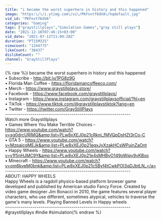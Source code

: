 ```yaml
---
title: "i became the worst superhero in history and this happened"
image: "https:\/\/i.ytimg.com\/vi\/PKFnvtf6dVA\/hqdefault.jpg"
vid_id: "PKFnvtf6dVA"
categories: "Gaming"
tags: ["graystillplays","Simulation Games","gray still plays"]
date: "2021-12-18T07:46:15+03:00"
vid_date: "2021-07-12T21:09:28Z"
duration: "PT15M32S"
viewcount: "1244775"
likeCount: "38437"
dislikeCount: ""
channel: "GrayStillPlays"
---
```

{% raw %}i became the worst superhero in history and this happened<br />• Subscribe - <a rel="nofollow" target="blank" href="http://bit.ly/1PG8z9G">http://bit.ly/1PG8z9G</a><br />• Florida Man Coffee - <a rel="nofollow" target="blank" href="https://floridamancoffeeco.com/">https://floridamancoffeeco.com/</a><br />• Merch - <a rel="nofollow" target="blank" href="https://www.graystillplays.store/">https://www.graystillplays.store/</a><br />• Facebook - <a rel="nofollow" target="blank" href="https://www.facebook.com/graystillplays/">https://www.facebook.com/graystillplays/</a><br />• Instagram - <a rel="nofollow" target="blank" href="https://www.instagram.com/graystillplaysofficial/?hl=en">https://www.instagram.com/graystillplaysofficial/?hl=en</a><br />• TikTok - <a rel="nofollow" target="blank" href="https://www.tiktok.com/@graystillplaystiktok?lang=en">https://www.tiktok.com/@graystillplaystiktok?lang=en</a><br />• Twitter - <a rel="nofollow" target="blank" href="https://twitter.com/GrayStillPlays">https://twitter.com/GrayStillPlays</a><br />----------------------------------------------------------------<br />Watch more Graystillplays<br />• Games Where You Make Terrible Choices - <a rel="nofollow" target="blank" href="https://www.youtube.com/watch?v=sg0drcURlMQ&amp;list=PLw8xXEJ0p21cRkni_fMVQpDsHZt3rCo-C">https://www.youtube.com/watch?v=sg0drcURlMQ&amp;list=PLw8xXEJ0p21cRkni_fMVQpDsHZt3rCo-C</a><br />• GTA 5 - <a rel="nofollow" target="blank" href="https://www.youtube.com/watch?v=MzpajcqMEJk&amp;list=PLw8xXEJ0p21eqxJyXzakHCsWPuinZaOnt">https://www.youtube.com/watch?v=MzpajcqMEJk&amp;list=PLw8xXEJ0p21eqxJyXzakHCsWPuinZaOnt</a><br />• Happy Wheels - <a rel="nofollow" target="blank" href="https://www.youtube.com/watch?v=y1f5nHJMC9Y&amp;list=PLw8xXEJ0p21e4sMHByO149oWipy9vKBxo">https://www.youtube.com/watch?v=y1f5nHJMC9Y&amp;list=PLw8xXEJ0p21e4sMHByO149oWipy9vKBxo</a><br />• Minecraft - <a rel="nofollow" target="blank" href="https://www.youtube.com/watch?v=om6kveM0bnk&amp;list=PLw8xXEJ0p21c5Byf4tCwkPOI3qDJbtLN_">https://www.youtube.com/watch?v=om6kveM0bnk&amp;list=PLw8xXEJ0p21c5Byf4tCwkPOI3qDJbtLN_</a><br />----------------------------------------------------------------<br />ABOUT: HAPPY WHEELS<br />Happy Wheels is a ragdoll physics-based platform browser game developed and published by American studio Fancy Force. Created by video game designer Jim Bonacci in 2010, the game features several player characters, who use different, sometimes atypical, vehicles to traverse the game's many levels. Playing Banned Levels in Happy wheels<br />----------------------------------------------------------------<br />#graystillplays #indie #simulation{% endraw %}
